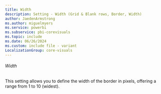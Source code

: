 ```yaml
---
title: Width
description: Setting - Width (Grid & Blank rows, Border, Width)
author: JaedenArmstrong
ms.author: miguelmyers
ms.service: powerbi
ms.subservice: pbi-corevisuals
ms.topic: include
ms.date: 06/26/2024
ms.custom: include file - variant
LocalizationGroup: core-visuals
---
```

###### Width

This setting allows you to define the width of the border in pixels, offering a range from 1 to 10 (widest).
